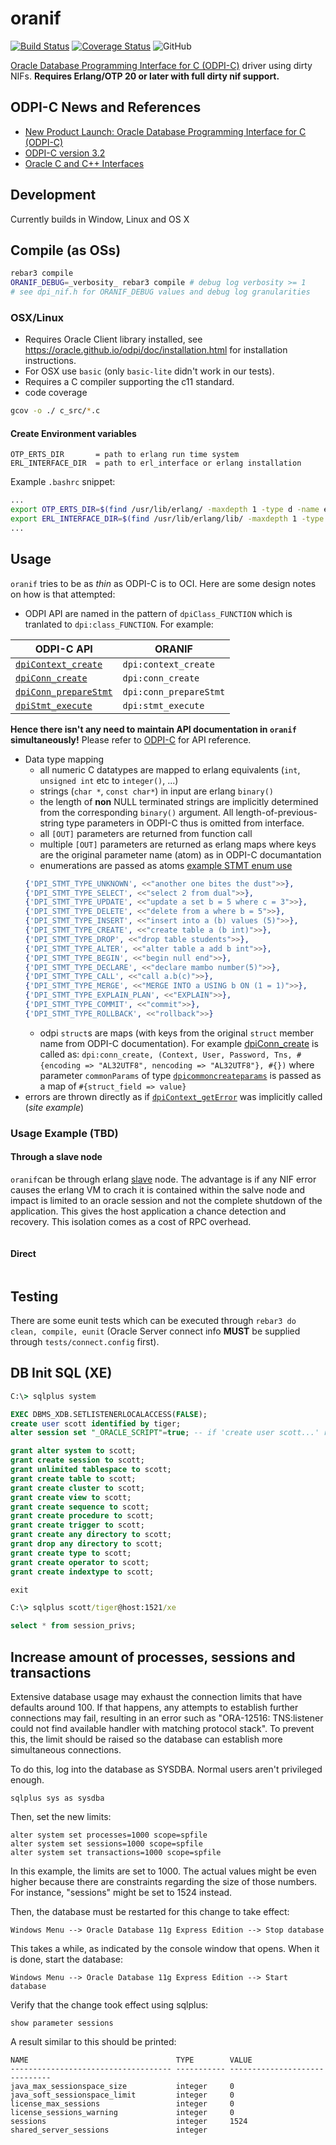 # oranif
[![Build Status](https://travis-ci.org/K2InformaticsGmbH/oranif.svg?branch=master)](https://travis-ci.org/K2InformaticsGmbH/oranif)
[![Coverage Status](https://coveralls.io/repos/github/K2InformaticsGmbH/oranif/badge.svg?branch=master)](https://coveralls.io/github/K2InformaticsGmbH/oranif?branch=master)
![GitHub](https://img.shields.io/github/license/K2InformaticsGmbH/oranif.svg)

[Oracle Database Programming Interface for C (ODPI-C)](https://oracle.github.io/odpi/) driver using dirty NIFs. **Requires Erlang/OTP 20 or later with full dirty nif support.**

## ODPI-C News and References
* [New Product Launch: Oracle Database Programming Interface for C (ODPI-C)](https://blogs.oracle.com/opal/new-product-launch:-oracle-database-programming-interface-for-c-odpi-c)
* [ODPI-C version 3.2](https://oracle.github.io/odpi/)
* [Oracle C and C++ Interfaces](https://www.oracle.com/au/database/technologies/appdev/oci.html)

## Development
Currently builds in Window, Linux and OS X

## Compile (as OSs)

```sh
rebar3 compile
ORANIF_DEBUG=_verbosity_ rebar3 compile # debug log verbosity >= 1
# see dpi_nif.h for ORANIF_DEBUG values and debug log granularities
```

### OSX/Linux

- Requires Oracle Client library installed, see https://oracle.github.io/odpi/doc/installation.html for installation instructions.
- For OSX use `basic` (only `basic-lite` didn't work in our tests).
- Requires a C compiler supporting the c11 standard.
- code coverage
```sh
gcov -o ./ c_src/*.c
```

#### Create Environment variables
```
OTP_ERTS_DIR       = path to erlang run time system
ERL_INTERFACE_DIR  = path to erl_interface or erlang installation
```
Example `.bashrc` snippet:
```sh
...
export OTP_ERTS_DIR=$(find /usr/lib/erlang/ -maxdepth 1 -type d -name erts-*)
export ERL_INTERFACE_DIR=$(find /usr/lib/erlang/lib/ -maxdepth 1 -type d -name erl_interface-*)
...
```

## Usage
`oranif` tries to be as _thin_ as ODPI-C is to OCI. Here are some design notes on how is that attempted:
* ODPI API are named in the pattern of `dpiClass_FUNCTION` which is tranlated to `dpi:class_FUNCTION`. For example:

ODPI-C API|ORANIF
---|---
[`dpiContext_create`](https://oracle.github.io/odpi/doc/functions/dpiContext.html#c.dpiContext_create)|`dpi:context_create`
[`dpiConn_create`](https://oracle.github.io/odpi/doc/functions/dpiConn.html#c.dpiConn_create)|`dpi:conn_create`
[`dpiConn_prepareStmt`](https://oracle.github.io/odpi/doc/functions/dpiConn.html#c.dpiConn_prepareStmt)|`dpi:conn_prepareStmt`
[`dpiStmt_execute`](https://oracle.github.io/odpi/doc/functions/dpiStmt.html#c.dpiStmt_execute)|`dpi:stmt_execute`
**Hence there isn't any need to maintain API documentation in `oranif` simultaneously!** Please refer to [ODPI-C](https://oracle.github.io/odpi/doc/) for API reference.

* Data type mapping
    - all numeric C datatypes are mapped to erlang equivalents (`int`, `unsigned int` etc to `integer()`, ...)
    - strings (`char *`, `const char*`) in input are erlang `binary()`
    - the length of **non** NULL terminated strings are implicitly determined from the corresponding `binary()` argument. All length-of-previous-string type parameters in ODPI-C thus is omitted from interface.
    - all `[OUT]` parameters are returned from function call
    - multiple `[OUT]` parameters are returned as erlang maps where keys are the original parameter name (atom) as in ODPI-C documantation
    - enumerations are passed as atoms [example STMT enum use](https://github.com/K2InformaticsGmbH/oranif/blob/6d581f3793715d7d4563c0e778177f7c1e7b4272/test/oranif_eunit.erl#L731-L745)
    ```erlang
    {'DPI_STMT_TYPE_UNKNOWN', <<"another one bites the dust">>},
    {'DPI_STMT_TYPE_SELECT', <<"select 2 from dual">>},
    {'DPI_STMT_TYPE_UPDATE', <<"update a set b = 5 where c = 3">>},
    {'DPI_STMT_TYPE_DELETE', <<"delete from a where b = 5">>},
    {'DPI_STMT_TYPE_INSERT', <<"insert into a (b) values (5)">>},
    {'DPI_STMT_TYPE_CREATE', <<"create table a (b int)">>},
    {'DPI_STMT_TYPE_DROP', <<"drop table students">>},
    {'DPI_STMT_TYPE_ALTER', <<"alter table a add b int">>},
    {'DPI_STMT_TYPE_BEGIN', <<"begin null end">>},
    {'DPI_STMT_TYPE_DECLARE', <<"declare mambo number(5)">>},
    {'DPI_STMT_TYPE_CALL', <<"call a.b(c)">>},
    {'DPI_STMT_TYPE_MERGE', <<"MERGE INTO a USING b ON (1 = 1)">>},
    {'DPI_STMT_TYPE_EXPLAIN_PLAN', <<"EXPLAIN">>},
    {'DPI_STMT_TYPE_COMMIT', <<"commit">>},
    {'DPI_STMT_TYPE_ROLLBACK', <<"rollback">>}
    ```
    - odpi `struct`s are maps (with keys from the original `struct` member name from ODPI-C documentation). For example [dpiConn_create](https://oracle.github.io/odpi/doc/functions/dpiConn.html#c.dpiConn_create) is called as:
    `dpi:conn_create, (Context, User, Password, Tns, #{encoding => "AL32UTF8", nencoding => "AL32UTF8"}, #{})` where parameter `commonParams` of type [`dpicommoncreateparams`](https://oracle.github.io/odpi/doc/structs/dpiCommonCreateParams.html#dpicommoncreateparams) is passed as a map of `#{struct_field => value}`
* errors are thrown directly as if [`dpiContext_getError`](https://oracle.github.io/odpi/doc/functions/dpiContext.html#c.dpiContext_getError) was implicitly called (_site example_)

### Usage Example (TBD)
#### Through a slave node
`oranif`can be through erlang [slave](http://erlang.org/doc/man/slave.html) node. The advantage is if any NIF error causes the erlang VM to crach it is contained within the salve node and impact is limited to an oracle session and not the complete shutdown of the application. This gives the host application a chance detection and recovery. This isolation comes as a cost of RPC overhead.
```erlang

```
#### Direct
```erlang

```

## Testing
There are some eunit tests which can be executed through `rebar3 do clean, compile, eunit` (Oracle Server connect info **MUST** be supplied through `tests/connect.config` first).

## DB Init SQL (XE)
```cmd
C:\> sqlplus system
```
```sql
EXEC DBMS_XDB.SETLISTENERLOCALACCESS(FALSE);
create user scott identified by tiger;
alter session set "_ORACLE_SCRIPT"=true; -- if 'create user scott...' results into ORA-65096

grant alter system to scott;
grant create session to scott;
grant unlimited tablespace to scott;
grant create table to scott;
grant create cluster to scott;
grant create view to scott;
grant create sequence to scott;
grant create procedure to scott;
grant create trigger to scott;
grant create any directory to scott;
grant drop any directory to scott;
grant create type to scott;
grant create operator to scott;
grant create indextype to scott;

exit
```
```cmd
C:\> sqlplus scott/tiger@host:1521/xe
```
```sql
select * from session_privs;
```
## Increase amount of processes, sessions and transactions

Extensive database usage may exhaust the connection limits that have defaults around 100. If that happens, any attempts to establish further connections may fail, resulting in an error such as "ORA-12516: TNS:listener could not find available handler with matching protocol stack". To prevent this, the limit should be raised so the database can establish more simultaneous connections.

To do this, log into the database as SYSDBA. Normal users aren't privileged enough.

```
sqlplus sys as sysdba
```

Then, set the new limits:

```
alter system set processes=1000 scope=spfile
alter system set sessions=1000 scope=spfile
alter system set transactions=1000 scope=spfile
```

In this example, the limits are set to 1000. The actual values might be even higher because there are constraints regarding the size of those numbers. For instance, "sessions" might be set to 1524 instead.

Then, the database must be restarted for this change to take effect:

```
Windows Menu --> Oracle Database 11g Express Edition --> Stop database
```

This takes a while, as indicated by the console window that opens. When it is done, start the database:

```
Windows Menu --> Oracle Database 11g Express Edition --> Start database
```
Verify that the change took effect using sqlplus:

```
show parameter sessions 
```

A result similar to this should be printed:

```
NAME                                 TYPE        VALUE
------------------------------------ ----------- ------------------------------
java_max_sessionspace_size           integer     0
java_soft_sessionspace_limit         integer     0
license_max_sessions                 integer     0
license_sessions_warning             integer     0
sessions                             integer     1524
shared_server_sessions               integer
```
